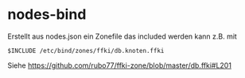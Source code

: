 # nodes-bind

Erstellt aus nodes.json ein Zonefile das included werden kann z.B. mit

    $INCLUDE /etc/bind/zones/ffki/db.knoten.ffki

Siehe https://github.com/rubo77/ffki-zone/blob/master/db.ffki#L201
    

